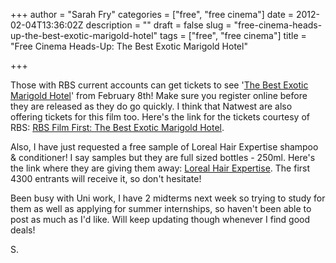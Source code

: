 +++
author = "Sarah Fry"
categories = ["free", "free cinema"]
date = 2012-02-04T13:36:02Z
description = ""
draft = false
slug = "free-cinema-heads-up-the-best-exotic-marigold-hotel"
tags = ["free", "free cinema"]
title = "Free Cinema Heads-Up: The Best Exotic Marigold Hotel"

+++


<p style="text-align:left;">Those with RBS current accounts can get tickets to see '<a href="http://www.imdb.com/title/tt1412386/" target="_blank">The Best Exotic Marigold Hotel</a>' from February 8th! Make sure you register online before they are released as they do go quickly. I think that Natwest are also offering tickets for this film too. Here's the link for the tickets courtesy of RBS: <a href="http://filmfirst.rbs.co.uk/preview/film/marigold-hotel/synopsis/" target="_blank">RBS Film First: The Best Exotic Marigold Hotel</a>.</p>
Also, I have just requested a free sample of Loreal Hair Expertise shampoo &amp; conditioner! I say samples but they are full sized bottles - 250ml. Here's the link where they are giving them away: <a href="http://apps.facebook.com/hairexpertise/" target="_blank">Loreal Hair Expertise</a>. The first 4300 entrants will receive it, so don't hesitate!

Been busy with Uni work, I have 2 midterms next week so trying to study for them as well as applying for summer internships, so haven't been able to post as much as I'd like. Will keep updating though whenever I find good deals!

S.

&nbsp;

